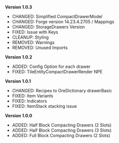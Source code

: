 **Version 1.0.3**
+ CHANGED: Simplified CompactDrawerModel
+ CHANGED: Forge version 14.23.4.2705 / Mappings
+ CHANGED: StorageDrawers Version
+ FIXED: Issue with Keys
+ CLEANUP: Styling
+ REMOVED: Warnings
+ REMOVED: Unused Imports

**Version 1.0.2**
+ ADDED: Config Option for each drawer
+ FIXED: TileEntityCompactDrawerRender NPE

**Version 1.0.1**
+ CHANGED: Recipes to OreDictionary drawerBasic
+ FIXED: Item Variants
+ FIXED: Indicators
+ FIXED: ItemStack stacking issue

**Version 1.0.0**
+ ADDED: Half Block Compacting Drawers (2 Slots)
+ ADDED: Half Block Compacting Drawers (3 Slots)
+ ADDED: Full Block Compacting Drawers (2 Slots)